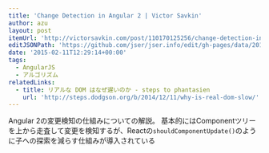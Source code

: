 ```yaml
---
title: 'Change Detection in Angular 2 | Victor Savkin'
author: azu
layout: post
itemUrl: 'http://victorsavkin.com/post/110170125256/change-detection-in-angular-2'
editJSONPath: 'https://github.com/jser/jser.info/edit/gh-pages/data/2015/02/index.json'
date: '2015-02-11T12:29:14+00:00'
tags:
  - AngularJS
  - アルゴリズム
relatedLinks:
  - title: リアルな DOM はなぜ遅いのか - steps to phantasien
    url: 'http://steps.dodgson.org/b/2014/12/11/why-is-real-dom-slow/'
---
```

Angular 2の変更検知の仕組みについての解説。
基本的にはComponentツリーを上から走査して変更を検知するが、Reactの`shouldComponentUpdate()`のように子への探索を減らす仕組みが導入されている

